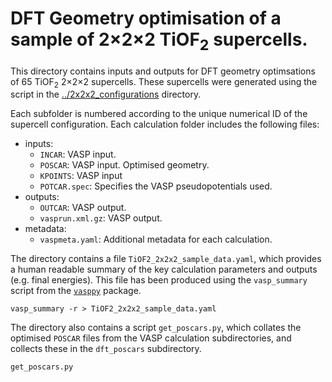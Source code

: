# DFT Geometry optimisation of a sample of 2&times;2&times;2 TiOF<sub>2</sub> supercells.

This directory contains inputs and outputs for DFT geometry optimsations of 65 TiOF<sub>2</sub> 2&times;2&times;2 supercells. These supercells were generated using the script in the [../2x2x2_configurations](../2x2x2_configurations) directory.

Each subfolder is numbered according to the unique numerical ID of the supercell configuration. Each calculation folder includes the following files:
- inputs:
    - `INCAR`: VASP input.
    - `POSCAR`: VASP input. Optimised geometry.
    - `KPOINTS`: VASP input
    - `POTCAR.spec`: Specifies the VASP pseudopotentials used.
- outputs:
    - `OUTCAR`: VASP output.
    - `vasprun.xml.gz`: VASP output.
- metadata:
    - `vaspmeta.yaml`: Additional metadata for each calculation.

The directory contains a file `TiOF2_2x2x2_sample_data.yaml`, which provides a human readable summary of the key calculation parameters and outputs (e.g. final energies). This file has been produced using the `vasp_summary` script from the [`vasppy`](https://github.com/bjmorgan/vasppy) package.
```
vasp_summary -r > TiOF2_2x2x2_sample_data.yaml
```

The directory also contains a script `get_poscars.py`, which collates the optimised `POSCAR` files from the VASP calculation subdirectories, and collects these in the `dft_poscars` subdirectory.
```
get_poscars.py
```
